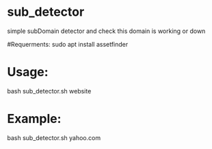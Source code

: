 # sub_detector
simple subDomain detector
and check this domain is working or down

#Requerments:
sudo apt install assetfinder

# Usage:
bash sub_detector.sh website

# Example:
bash sub_detector.sh yahoo.com
